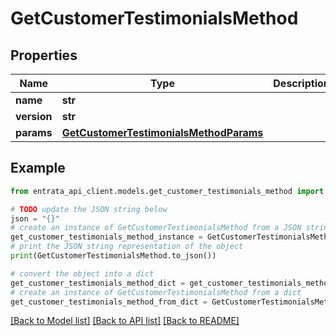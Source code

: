 # GetCustomerTestimonialsMethod


## Properties

Name | Type | Description | Notes
------------ | ------------- | ------------- | -------------
**name** | **str** |  | 
**version** | **str** |  | [optional] 
**params** | [**GetCustomerTestimonialsMethodParams**](GetCustomerTestimonialsMethodParams.md) |  | [optional] 

## Example

```python
from entrata_api_client.models.get_customer_testimonials_method import GetCustomerTestimonialsMethod

# TODO update the JSON string below
json = "{}"
# create an instance of GetCustomerTestimonialsMethod from a JSON string
get_customer_testimonials_method_instance = GetCustomerTestimonialsMethod.from_json(json)
# print the JSON string representation of the object
print(GetCustomerTestimonialsMethod.to_json())

# convert the object into a dict
get_customer_testimonials_method_dict = get_customer_testimonials_method_instance.to_dict()
# create an instance of GetCustomerTestimonialsMethod from a dict
get_customer_testimonials_method_from_dict = GetCustomerTestimonialsMethod.from_dict(get_customer_testimonials_method_dict)
```
[[Back to Model list]](../README.md#documentation-for-models) [[Back to API list]](../README.md#documentation-for-api-endpoints) [[Back to README]](../README.md)


